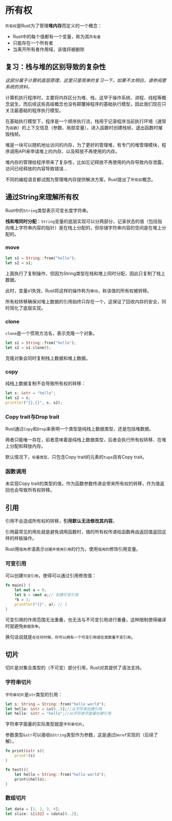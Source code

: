# 所有权

`所有权`是Rust为了管理**堆内存**而定义的一个概念：

- Rust中的每个值都有一个变量，称为其`所有者`
- 只能存在一个所有者
- 当离开所有者作用域，该值将被删除

## 复习：栈与堆的区别导致的复杂性

*这部分属于计算机底层原理，这里只是简单的复习一下，如果不太明白，请参阅更系统的资料。*

计算机执行程序时，主要将内存区分为堆、栈，这早于操作系统、进程、线程等概念诞生，而后续这些高级概念也没有颠覆掉程序的基础执行模型，因此我们现在只关注最基础的程序执行模型。

在基础执行模型下，程序是一个顺序执行流，栈用于记录程序当前执行环境（通常为`函数`）的上下文信息（参数、局部变量），进入函数时创建栈帧，退出函数时摧毁栈帧。

堆是一块可以随机地址访问的内存，为了更好的管理堆，有专门的堆管理模块，程序调用API来申请堆上的内存、以及释放不再使用的内存。

堆内存的管理给程序带来了复杂性，比如忘记释放不再使用的内存导致内存泄露，访问已经释放的内容导致错误...

不同的编程语言都试图为管理堆内存提供解决方案，Rust提出了`所有权`概念。

## 通过String来理解所有权

Rust中的`String`类型表示可变长度字符串。

**栈和堆同时分配**：`String`变量的底层实现可以分两部分，记录状态的值（包括指向堆上字符串内容的指针）是在栈上分配的，但存储字符串内容的空间是在堆上分配的。
### move

```rust
let s1 = String::from("hello");
let s2 = s1;
```

上面执行了复制操作，但因为String类型在栈和堆上同时分配，因此只复制了栈上数据。

此时，变量s1失效，Rust将这样的操作称为`移动`，称该值的所有权被转移。

所有权转移确保对堆上数据的引用始终只存在一个，这保证了回收内存的安全，同时简化了底层实现。

### clone

`clone`是一个惯用方法名，表示克隆一个对象。

```rust
let s1 = String::from("hello");
let s2 = s1.clone();
```

克隆对象会同时复制栈上数据和堆上数据。

### copy

纯栈上数据复制不会导致所有权的转移：

```rust
let s: &str = "hello";
let s2 = s;
println!("{},{}", s, s2);
```

### Copy trait与Drop trait

Rust通过`Copy`和`Drop`来表明一个类型是纯栈上数据类型，还是包括堆数据。

两者只能唯一存在，前者意味着是纯栈上数据类型，后者会执行所有权转移、在堆上分配和释放内存。

默认情况下，`标量类型`、只包含Copy trait的元素的`tupe`具有Copy trait。

### 函数调用

未实现Copy trait的类型的值，作为函数参数传递会带来所有权的转移，作为值返回也会导致所有权转移。

## 引用

引用不会造成所有权的转移，**引用默认无法修改其内容**。

引用最常见的用处就是避免调用函数时，值的所有权传递给函数再由返回值返回这样的样板操作。

Rust用`借用`术语表示`创建并使用引用`的行为，使用`借用的`修饰引用变量。

### 可变引用

可以创建`可变引用`，使得可以通过引用修改值：

```rust
fn main() {
    let mut a = 0;
    let b = &mut a;// 创建可变引用
    *b = 1;
    println!("{}", a); // 1
}
```

可变引用的作用范围无法重叠，也无法与不可变引用进行重叠，这种限制使得编译时就避免`数据竞争`。

换句话说就是`在任何时候，你可以拥有一个可变引用或任意数量不变引用`。

## 切片

切片是对集合类型的（不可变）部分引用，Rust对其提供了语法支持。

### 字符串切片

`字符串切片`是`str`类型的引用：

```rust
let s: String = String::from("hello world");
let hello: &str = &s[0..5];//从字符串创建引用
let hello: &str = "hello";//从字符串字面量创建引用
```

字符串字面量的实际类型就是`字符串切片`。

参数类型`&str`可以接收`&String`类型作为参数，这是通过`Deref`实现的（后续了解）。

```rust
fn print(&str s){
	print!(s)
}

fn test(){
	let hello = String::from("hello world");
	print(&hello);
}
```
### 数组切片

```rust
let data = [1, 2, 3, 4];
let slice: &[i32] = &data[0..2];
```
